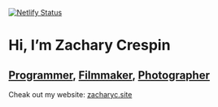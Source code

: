 [![Netlify Status](https://api.netlify.com/api/v1/badges/357248e8-e146-490c-9e68-a4ec5811a0f4/deploy-status)](https://app.netlify.com/sites/zacharyc/deploys)

# Hi, I’m Zachary Crespin
## [Programmer](https://zacharyc.site/code/), [Filmmaker](https://zacharyc.site/film/), [Photographer](https://zacharyc.site/photography/)

Cheak out my website: [zacharyc.site](https://zacharyc.site/)
